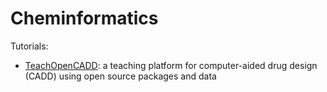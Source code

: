 # Cheminformatics

Tutorials:

- [TeachOpenCADD](https://github.com/volkamerlab/teachopencadd): a teaching platform for computer-aided drug design (CADD) using open source packages and data

